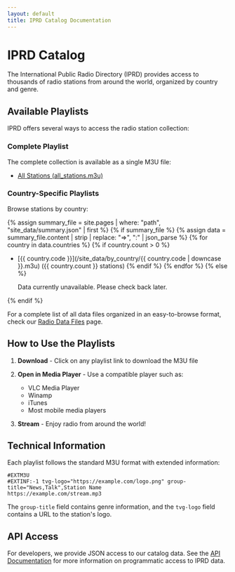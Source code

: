 ```yaml
---
layout: default
title: IPRD Catalog Documentation
---
```


# IPRD Catalog

The International Public Radio Directory (IPRD) provides access to thousands of radio stations from around the world, organized by country and genre.

## Available Playlists

IPRD offers several ways to access the radio station collection:

### Complete Playlist

The complete collection is available as a single M3U file:
- [All Stations (all_stations.m3u)](/site_data/all_stations.m3u)

### Country-Specific Playlists

Browse stations by country:

{% assign summary_file = site.pages | where: "path", "site_data/summary.json" | first %}
{% if summary_file %}
  {% assign data = summary_file.content | strip | replace: "=>", ":" | json_parse %}
  {% for country in data.countries %}
    {% if country.count > 0 %}
- [{{ country.code }}](/site_data/by_country/{{ country.code | downcase }}.m3u) ({{ country.count }} stations)
    {% endif %}
  {% endfor %}
{% else %}
  <p>Data currently unavailable. Please check back later.</p>
{% endif %}

For a complete list of all data files organized in an easy-to-browse format, check our [Radio Data Files](./data_files.md) page.

## How to Use the Playlists

1. **Download** - Click on any playlist link to download the M3U file
2. **Open in Media Player** - Use a compatible player such as:
   - VLC Media Player
   - Winamp
   - iTunes
   - Most mobile media players

3. **Stream** - Enjoy radio from around the world!

## Technical Information

Each playlist follows the standard M3U format with extended information:

```
#EXTM3U
#EXTINF:-1 tvg-logo="https://example.com/logo.png" group-title="News,Talk",Station Name
https://example.com/stream.mp3
```

The `group-title` field contains genre information, and the `tvg-logo` field contains a URL to the station's logo.

## API Access

For developers, we provide JSON access to our catalog data. See the [API Documentation](/api/) for more information on programmatic access to IPRD data.